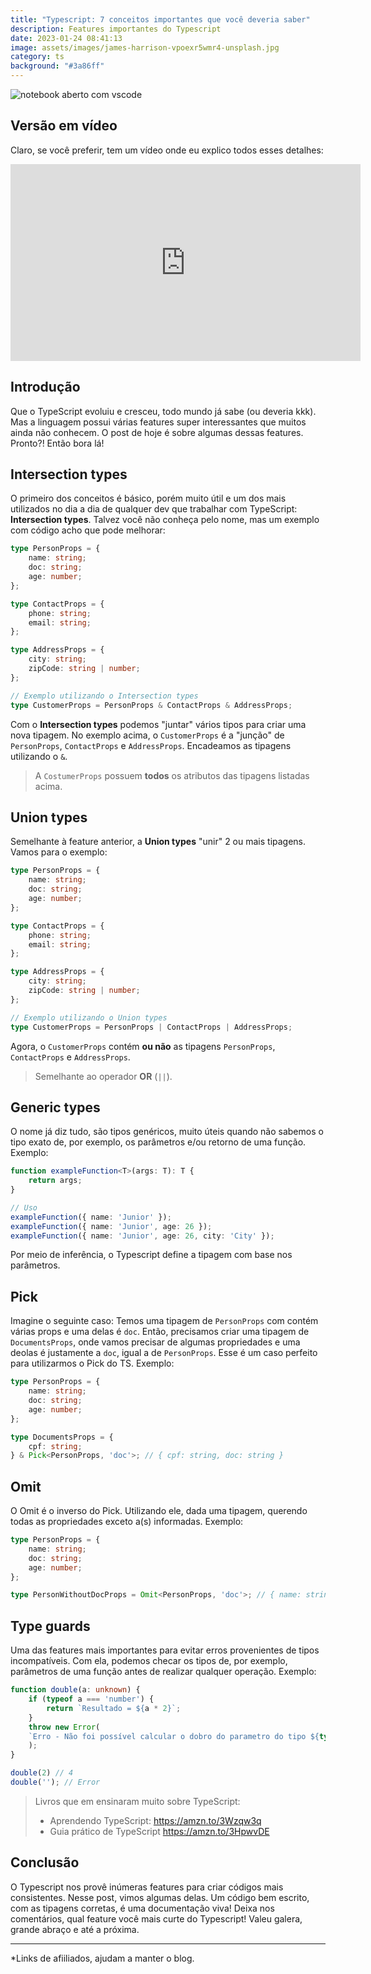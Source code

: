 ```yaml
---
title: "Typescript: 7 conceitos importantes que você deveria saber"
description: Features importantes do Typescript
date: 2023-01-24 08:41:13
image: assets/images/james-harrison-vpoexr5wmr4-unsplash.jpg
category: ts
background: "#3a86ff"
---
```

![notebook aberto com vscode](assets/images/james-harrison-vpoexr5wmr4-unsplash.jpg "notebook aberto com vscode")

## Versão em vídeo

Claro, se você preferir, tem um vídeo onde eu explico todos esses detalhes:

<iframe width="560" height="315" src="https://www.youtube.com/embed/7DhlW2HvztE" title="YouTube video player" frameborder="0" allow="accelerometer; autoplay; clipboard-write; encrypted-media; gyroscope; picture-in-picture; web-share" allowfullscreen></iframe>

## Introdução

Que o TypeScript evoluiu e cresceu, todo mundo já sabe (ou deveria kkk). Mas a linguagem possui várias features super interessantes que muitos ainda não conhecem.
O post de hoje é sobre algumas dessas features.
Pronto?! Então bora lá!

## Intersection types

O primeiro dos conceitos é básico, porém muito útil e um dos mais utilizados no dia a dia de qualquer dev que trabalhar com TypeScript: **Intersection types**.
Talvez você não conheça pelo nome, mas um exemplo com código acho que pode melhorar:

```typescript
type PersonProps = {
	name: string;
	doc: string;
	age: number;
};

type ContactProps = {
	phone: string;
	email: string;
};

type AddressProps = {
	city: string;
	zipCode: string | number;
};

// Exemplo utilizando o Intersection types
type CustomerProps = PersonProps & ContactProps & AddressProps;
```

Com o **Intersection types** podemos "juntar" vários tipos para criar uma nova tipagem. No exemplo acima, o `CustomerProps` é a "junção" de `PersonProps`, `ContactProps` e `AddressProps`. Encadeamos as tipagens utilizando o `&`.

> A `CostumerProps` possuem **todos** os atributos das tipagens listadas acima.

## Union types

Semelhante à feature anterior, a **Union types** "unir" 2 ou mais tipagens.
Vamos para o exemplo:

```typescript
type PersonProps = {
	name: string;
	doc: string;
	age: number;
};

type ContactProps = {
	phone: string;
	email: string;
};

type AddressProps = {
	city: string;
	zipCode: string | number;
};

// Exemplo utilizando o Union types
type CustomerProps = PersonProps | ContactProps | AddressProps;
```

Agora, o `CustomerProps` contém **ou não** as tipagens  `PersonProps`, `ContactProps` e `AddressProps`.

> Semelhante ao operador **OR** (`||`).

## Generic types

O nome já diz tudo, são tipos genéricos, muito úteis quando não sabemos o tipo exato de, por exemplo, os parâmetros e/ou retorno de uma função.
Exemplo:

```typescript
function exampleFunction<T>(args: T): T {
	return args;
}

// Uso
exampleFunction({ name: 'Junior' });
exampleFunction({ name: 'Junior', age: 26 });
exampleFunction({ name: 'Junior', age: 26, city: 'City' });
```

Por meio de inferência, o Typescript define a tipagem com base nos parâmetros.

## Pick

Imagine o seguinte caso:
Temos uma tipagem de `PersonProps` com contém várias props e uma delas é `doc`.
Então, precisamos criar uma tipagem de `DocumentsProps`, onde vamos precisar de algumas propriedades e uma deolas é justamente a `doc`, igual a de `PersonProps`. 
Esse é um caso perfeito para utilizarmos o Pick do TS.
Exemplo:

```typescript
type PersonProps = {
	name: string;
	doc: string;
	age: number;
};

type DocumentsProps = {
	cpf: string;
} & Pick<PersonProps, 'doc'>; // { cpf: string, doc: string }
```

## Omit

O Omit é o inverso do Pick. Utilizando ele, dada uma tipagem, querendo todas as propriedades exceto a(s) informadas.
Exemplo:

```typescript
type PersonProps = {
	name: string;
	doc: string;
	age: number;
};

type PersonWithoutDocProps = Omit<PersonProps, 'doc'>; // { name: string, age: number }
```

## Type guards

Uma das features mais importantes para evitar erros provenientes de tipos incompatíveis.
Com ela, podemos checar os tipos de, por exemplo, parâmetros de uma função antes de realizar qualquer operação.
Exemplo:

```typescript
function double(a: unknown) {
	if (typeof a === 'number') {
		return `Resultado = ${a * 2}`;
	}
	throw new Error(
	`Erro - Não foi possível calcular o dobro do parametro do tipo ${typeof a}`
	);
}

double(2) // 4
double(''); // Error
```


> Livros que em ensinaram muito sobre TypeScript:
> - Aprendendo TypeScript:
> 	https://amzn.to/3Wzqw3q
> - Guia prático de TypeScript
> 	https://amzn.to/3HpwvDE
> 
> 



## Conclusão

O Typescript nos provê inúmeras features para criar códigos mais consistentes.
Nesse post, vimos algumas delas.
Um código bem escrito, com as tipagens corretas, é uma documentação viva!
Deixa nos comentários, qual feature você mais curte do Typescript!
Valeu galera, grande abraço e até a próxima.

<hr>
*Links de afiiliados, ajudam a manter o blog.
